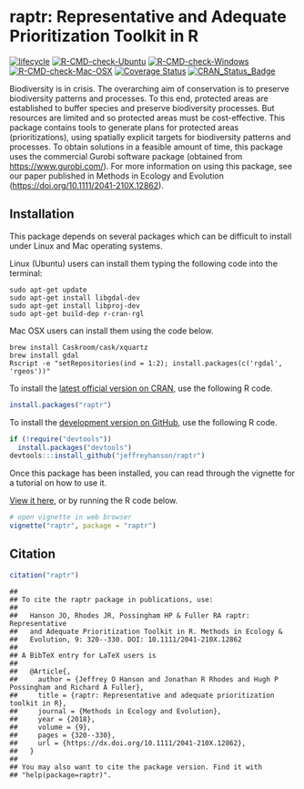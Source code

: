 
<!--- README.md is generated from README.Rmd. Please edit that file -->

# raptr: Representative and Adequate Prioritization Toolkit in R

[![lifecycle](https://img.shields.io/badge/Lifecycle-stable-brightgreen.svg)](https://lifecycle.r-lib.org/articles/stages.html)
[![R-CMD-check-Ubuntu](https://img.shields.io/github/workflow/status/jeffreyhanson/raptr/Ubuntu/master.svg?label=Ubuntu)](https://github.com/jeffreyhanson/raptr/actions)
[![R-CMD-check-Windows](https://img.shields.io/github/workflow/status/jeffreyhanson/raptr/Windows/master.svg?label=Windows)](https://github.com/jeffreyhanson/raptr/actions)
[![R-CMD-check-Mac-OSX](https://img.shields.io/github/workflow/status/jeffreyhanson/raptr/Mac%20OSX/master.svg?label=Mac%20OSX)](https://github.com/jeffreyhanson/raptr/actions)
[![Coverage
Status](http://codecov.io/github/jeffreyhanson/raptr/coverage.svg?branch=master)](https://codecov.io/github/jeffreyhanson/raptr?branch=master)
[![CRAN\_Status\_Badge](http://www.r-pkg.org/badges/version/raptr)](https://CRAN.R-project.org/package=raptr)

Biodiversity is in crisis. The overarching aim of conservation is to
preserve biodiversity patterns and processes. To this end, protected
areas are established to buffer species and preserve biodiversity
processes. But resources are limited and so protected areas must be
cost-effective. This package contains tools to generate plans for
protected areas (prioritizations), using spatially explicit targets for
biodiversity patterns and processes. To obtain solutions in a feasible
amount of time, this package uses the commercial Gurobi software package
(obtained from <https://www.gurobi.com/>). For more information on using
this package, see our paper published in Methods in Ecology and
Evolution (<https://doi.org/10.1111/2041-210X.12862>).

## Installation

This package depends on several packages which can be difficult to
install under Linux and Mac operating systems.

Linux (Ubuntu) users can install them typing the following code into the
terminal:

    sudo apt-get update
    sudo apt-get install libgdal-dev
    sudo apt-get install libproj-dev
    sudo apt-get build-dep r-cran-rgl

Mac OSX users can install them using the code below.

    brew install Caskroom/cask/xquartz
    brew install gdal
    Rscript -e "setRepositories(ind = 1:2); install.packages(c('rgdal', 'rgeos'))"

To install the [latest official version on
CRAN](https://CRAN.R-project.org/package=raptr), use the following R
code.

``` r
install.packages("raptr")
```

To install the [development version on
GitHub](https://github.com/jeffreyhanson/raptr), use the following R
code.

``` r
if (!require("devtools"))
  install.packages("devtools")
devtools:::install_github("jeffreyhanson/raptr")
```

Once this package has been installed, you can read through the vignette
for a tutorial on how to use it.

[View it here](http://jeffrey-hanson.com/raptr/articles/raptr.html), or
by running the R code below.

``` r
# open vignette in web browser
vignette("raptr", package = "raptr")
```

## Citation

``` r
citation("raptr")
```

    ## 
    ## To cite the raptr package in publications, use:
    ## 
    ##   Hanson JO, Rhodes JR, Possingham HP & Fuller RA raptr: Representative
    ##   and Adequate Prioritization Toolkit in R. Methods in Ecology &
    ##   Evolution, 9: 320--330. DOI: 10.1111/2041-210X.12862
    ## 
    ## A BibTeX entry for LaTeX users is
    ## 
    ##   @Article{,
    ##     author = {Jeffrey O Hanson and Jonathan R Rhodes and Hugh P Possingham and Richard A Fuller},
    ##     title = {raptr: Representative and adequate prioritization toolkit in R},
    ##     journal = {Methods in Ecology and Evolution},
    ##     year = {2018},
    ##     volume = {9},
    ##     pages = {320--330},
    ##     url = {https://dx.doi.org/10.1111/2041-210X.12862},
    ##   }
    ## 
    ## You may also want to cite the package version. Find it with
    ## "help(package=raptr)".
